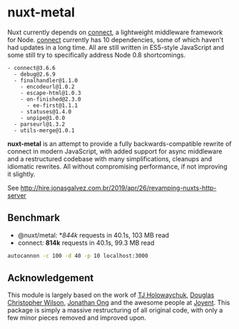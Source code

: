 # nuxt-metal

Nuxt currently depends on [connect][cn], a lightweight middleware framework for 
Node. [connect][cn] currently has 10 dependencies, some of which haven't had 
updates in a long time. All are still written in ES5-style JavaScript and some 
still try to specifically address Node 0.8 shortcomings.

[cn]: https://github.com/senchalabs/connect

```
- connect@3.6.6
  - debug@2.6.9
  - finalhandler@1.1.0
    - encodeurl@1.0.2
    - escape-html@1.0.3
    - on-finished@2.3.0
      - ee-first@1.1.1
    - statuses@1.4.0
    - unpipe@1.0.0
  - parseurl@1.3.2
  - utils-merge@1.0.1
```

**nuxt-metal** is an attempt to provide a fully backwards-compatible rewrite
of connect in modern JavaScript, with added support for async middleware and a 
restructured codebase with many simplifications, cleanups and idiomatic rewrites.
All without compromising performance, if not improving it slightly.

See http://hire.jonasgalvez.com.br/2019/apr/26/revamping-nuxts-http-server

## Benchmark

- @nuxt/metal: **844k* requests in 40.1s, 103 MB read
- connect: **814k** requests in 40.1s, 99.3 MB read

```sh
autocannon -c 100 -d 40 -p 10 localhost:3000
```

## Acknowledgement

This module is largely based on the work of [TJ Holowaychuk][tj], [Douglas 
Christopher Wilson][dw], [Jonathan Ong][jo] and the awesome people at [Joyent][j].
This package is simply a massive restructuring of all original code, with only
a few minor pieces removed and improved upon.

[tj]: https://github.com/tj
[dw]: https://github.com/dougwilson
[jo]: https://github.com/jonathanong
[j]: https://github.com/joyent
